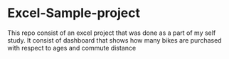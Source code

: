 # Excel-Sample-project
This repo consist of an excel project that was done as a part of my self study. It consist of dashboard that shows how many bikes are purchased with respect to ages and commute distance
